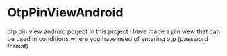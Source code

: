 # OtpPinViewAndroid
otp pin view android porject
In this project i have made a pin view that  can be used in conditions where you have need of entering otp (password format)
